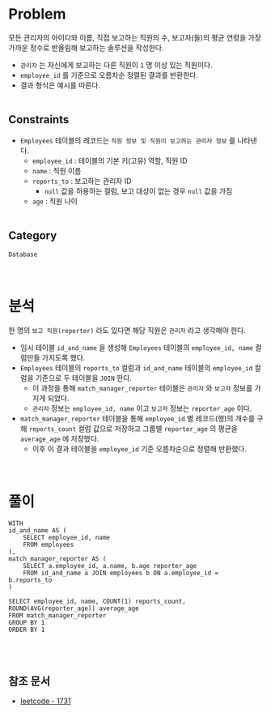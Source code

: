 # Problem
모든 관리자의 아이디와 이름, 직접 보고하는 직원의 수, 보고자(들)의 평균 연령을 가장 가까운 정수로 반올림해 보고하는 솔루션을 작성한다.
- `관리자` 는 자신에게 보고하는 다른 직원이 `1` 명 이상 있는 직원이다.
- `employee_id` 를 기준으로 오름차순 정렬된 결과를 반환한다.
- 결과 형식은 예시를 따른다.
<br/><br/>

## Constraints
- `Employees` 테이블의 레코드는 `직원 정보 및 직원이 보고하는 관리자 정보` 를 나타낸다.
    - `employee_id` : 테이블의 기본 키(고유) 역할, 직원 ID
    - `name` : 직원 이름
    - `reports_to` : 보고하는 관리자 ID
        - `null` 값을 허용하는 컬럼, 보고 대상이 없는 경우 `null` 값을 가짐
    - `age` : 직원 나이
<br/><br/>

## Category
`Database`
<br/><br/><br/>

# 분석
한 명의 `보고 직원(reporter)` 라도 있다면 해당 직원은 `관리자` 라고 생각해야 한다.
- 임시 테이블 `id_and_name` 을 생성해 `Employees` 테이블의 `employee_id, name` 컬럼만들 가지도록 했다.
- `Employees` 테이블의 `reports_to` 컬럼과 `id_and_name` 테이블의 `employee_id` 컬럼을 기준으로 두 테이블을 `JOIN` 한다.
    - 이 과정을 통해 `match_manager_reporter` 테이블은 `관리자` 와 `보고자` 정보를 가지게 되었다.
    - `관리자` 정보는 `employee_id, name` 이고 `보고자` 정보는 `reporter_age` 이다.
- `match_manager_reporter` 테이블을 통해 `employee_id` 별 레코드(행)의 개수를 구해 `reports_count` 컬럼 값으로 저장하고 그룹별 `reporter_age` 의 평균을 `average_age` 에 저장했다.
    - 이후 이 결과 테이블을 `employee_id` 기준 오름차순으로 정렬해 반환했다.
<br/><br/><br/>

# 풀이
```mysql
WITH
id_and_name AS (
    SELECT employee_id, name
    FROM employees
),
match_manager_reporter AS (
    SELECT a.employee_id, a.name, b.age reporter_age
    FROM id_and_name a JOIN employees b ON a.employee_id = b.reports_to
)

SELECT employee_id, name, COUNT(1) reports_count, ROUND(AVG(reporter_age)) average_age
FROM match_manager_reporter
GROUP BY 1
ORDER BY 1
```
<br/><br/>

## 참조 문서
- [leetcode - 1731](https://leetcode.com/problems/the-number-of-employees-which-report-to-each-employee/description/)